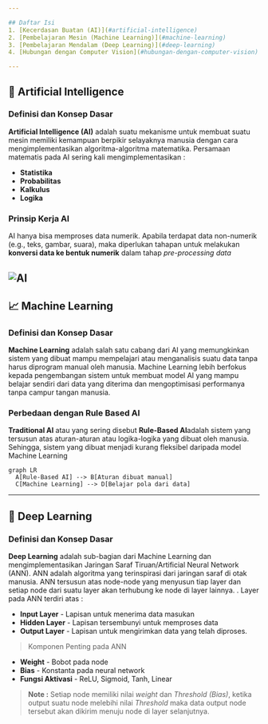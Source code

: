 ```yaml
---

## Daftar Isi  
1. [Kecerdasan Buatan (AI)](#artificial-intelligence)  
2. [Pembelajaran Mesin (Machine Learning)](#machine-learning)  
3. [Pembelajaran Mendalam (Deep Learning)](#deep-learning)  
4. [Hubungan dengan Computer Vision](#hubungan-dengan-computer-vision)  

---
```


## 🤖 Artificial Intelligence

### Definisi dan Konsep Dasar
**Artificial Intelligence (AI)** adalah suatu mekanisme untuk membuat suatu mesin memiliki kemampuan berpikir selayaknya manusia dengan cara mengimplementasikan algoritma-algoritma matematika. 
Persamaan matematis pada AI sering kali mengimplementasikan :
- **Statistika**
- **Probabilitas**
- **Kalkulus**
- **Logika**

### Prinsip Kerja AI
AI hanya bisa memproses data numerik. Apabila terdapat data non-numerik (e.g., teks, gambar, suara), maka diperlukan tahapan untuk melakukan **konversi data ke bentuk numerik** dalam tahap *pre-processing data*

![AI]([https://th.bing.com/th?id=OIP.a2N1a359eqjA9KtJDYa8vAHaEK&w=200&h=200&c=12&rs=1&p=0&o=6&pid=23.1](https://www.bing.com/ck/a?!&&p=ad64a377b54fb7bd96a5c007eb9bd7082dd7bce4f67895686da25d88d648c628JmltdHM9MTc0Mjc3NDQwMA&ptn=3&ver=2&hsh=4&fclid=2c263c08-13d0-6498-02ab-29b012a865ef&u=a1aHR0cHM6Ly93d3cuZm9yYmVzLmNvbS9hZHZpc29yL2ludmVzdGluZy9iZXN0LWFpLXN0b2Nrcy8&ntb=1))
---

## 📈 Machine Learning

### Definisi dan Konsep Dasar
**Machine Learning** adalah salah satu cabang dari AI yang memungkinkan sistem yang dibuat mampu mempelajari atau menganalisis suatu data tanpa harus diprogram manual oleh manusia. 
Machine Learning lebih berfokus kepada pengembangan sistem untuk membuat model AI yang mampu belajar sendiri dari data yang diterima dan mengoptimisasi performanya tanpa campur tangan manusia. 

### Perbedaan dengan Rule Based AI
**Traditional AI** atau yang sering disebut **Rule-Based AI**adalah sistem yang tersusun atas aturan-aturan atau logika-logika yang dibuat oleh manusia. Sehingga, sistem yang dibuat menjadi kurang fleksibel daripada model Machine Learning
```mermaid
graph LR
  A[Rule-Based AI] --> B[Aturan dibuat manual]
  C[Machine Learning] --> D[Belajar pola dari data]
```

---
## 🧠 Deep Learning

### Definisi dan Konsep Dasar
**Deep Learning** adalah sub-bagian dari Machine Learning dan mengimplementasikan Jaringan Saraf Tiruan/Artificial Neural Network (ANN). ANN adalah algoritma yang terinspirasi dari jaringan saraf di otak manusia. ANN tersusun atas node-node yang menyusun tiap layer dan setiap node dari suatu layer akan terhubung ke node di layer lainnya. . Layer pada ANN terdiri atas :
- **Input Layer** - Lapisan untuk menerima data masukan
- **Hidden Layer** - Lapisan tersembunyi untuk memproses data
- **Output Layer** - Lapisan untuk mengirimkan data yang telah diproses. 

> Komponen Penting pada ANN
- **Weight** - Bobot pada node
- **Bias** - Konstanta pada neural network
- **Fungsi Aktivasi** - ReLU, Sigmoid, Tanh, Linear

> **Note :** Setiap node memiliki nilai *weight* dan *Threshold (Bias)*, ketika output suatu node melebihi nilai *Threshold* maka data output node tersebut akan dikirim menuju node di layer selanjutnya.
